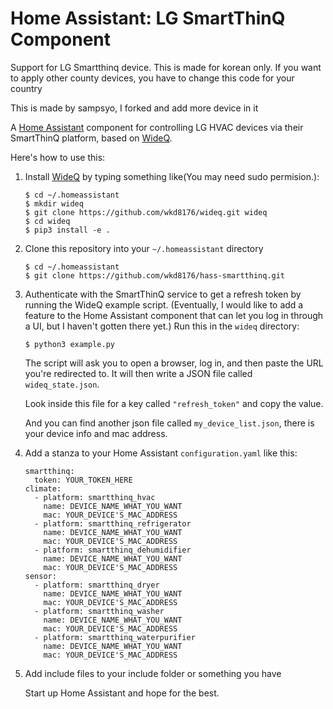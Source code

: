 Home Assistant: LG SmartThinQ Component
=======================================
Support for LG Smartthinq device.
This is made for korean only.
If you want to apply other county devices, you have to change this code for your country

This is made by sampsyo, I forked and add more device in it


A [Home Assistant][hass] component for controlling LG HVAC devices via their SmartThinQ platform, based on [WideQ][].

[hass]: https://home-assistant.io
[wideq]: https://github.com/wkd8176/wideq

Here's how to use this:

1. Install [WideQ][] by typing something like(You may need sudo permision.):

       $ cd ~/.homeassistant
       $ mkdir wideq
       $ git clone https://github.com/wkd8176/wideq.git wideq
       $ cd wideq
       $ pip3 install -e .

2. Clone this repository into your `~/.homeassistant` directory

       $ cd ~/.homeassistant
       $ git clone https://github.com/wkd8176/hass-smartthinq.git

3. Authenticate with the SmartThinQ service to get a refresh token by running the WideQ example script. (Eventually, I would like to add a feature to the Home Assistant component that can let you log in through a UI, but I haven't gotten there yet.) Run this in the `wideq` directory:

       $ python3 example.py

   The script will ask you to open a browser, log in, and then paste the URL you're redirected to. It will then write a JSON file called `wideq_state.json`.

   Look inside this file for a key called `"refresh_token"` and copy the value.
   
   And you can find another json file called `my_device_list.json`, there is your device info and mac address.

4. Add a stanza to your Home Assistant `configuration.yaml` like this:

       smartthinq:
         token: YOUR_TOKEN_HERE
       climate:
         - platform: smartthinq_hvac
           name: DEVICE_NAME_WHAT_YOU_WANT
           mac: YOUR_DEVICE'S_MAC_ADDRESS
         - platform: smartthinq_refrigerator
           name: DEVICE_NAME_WHAT_YOU_WANT
           mac: YOUR_DEVICE'S_MAC_ADDRESS
         - platform: smartthinq_dehumidifier
           name: DEVICE_NAME_WHAT_YOU_WANT
           mac: YOUR_DEVICE'S_MAC_ADDRESS
       sensor:
         - platform: smartthinq_dryer
           name: DEVICE_NAME_WHAT_YOU_WANT
           mac: YOUR_DEVICE'S_MAC_ADDRESS
         - platform: smartthinq_washer
           name: DEVICE_NAME_WHAT_YOU_WANT
           mac: YOUR_DEVICE'S_MAC_ADDRESS
         - platform: smartthinq_waterpurifier
           name: DEVICE_NAME_WHAT_YOU_WANT
           mac: YOUR_DEVICE'S_MAC_ADDRESS


5. Add include files to your include folder or something you have

   Start up Home Assistant and hope for the best.


